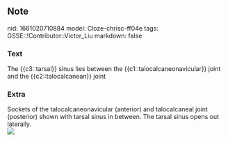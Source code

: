 ## Note
nid: 1661020710884
model: Cloze-chrisc-ff04e
tags: GSSE::!Contributor::Victor_Liu
markdown: false

### Text
The {{c3::tarsal}} sinus lies between the {{c1::talocalcaneonavicular}} joint and the {{c2::talocalcanean}} joint

### Extra
<div>
  Sockets of the talocalcaneonavicular (anterior) and talocalcaneal
  joint (posterior) shown with tarsal sinus in between. The tarsal
  sinus opens out laterally.
</div>
<div><img src=
"paste-59f1a5181334b970689ff6928cd746080d9224ad.jpg"></div>
